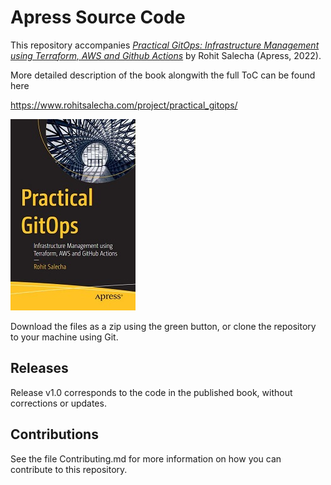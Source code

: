 # Apress Source Code

This repository accompanies [*Practical GitOps: Infrastructure Management using Terraform, AWS and Github Actions*](https://www.link.springer.com/book/10.1007/9781484286722) by Rohit Salecha (Apress, 2022).

More detailed description of the book alongwith the full ToC can be found here

https://www.rohitsalecha.com/project/practical_gitops/

[comment]: #cover
![Cover image](9781484286722.JPG)

Download the files as a zip using the green button, or clone the repository to your machine using Git.

## Releases

Release v1.0 corresponds to the code in the published book, without corrections or updates.

## Contributions

See the file Contributing.md for more information on how you can contribute to this repository.